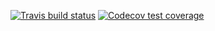   <!-- badges: start -->
  [![Travis build status](https://travis-ci.com/Timmyanna/stat302Package.svg?branch=master)](https://travis-ci.com/Timmyanna/stat302Package)
  [![Codecov test coverage](https://codecov.io/gh/Timmyanna/stat302Package/branch/master/graph/badge.svg)](https://codecov.io/gh/Timmyanna/stat302Package?branch=master)
  <!-- badges: end -->
